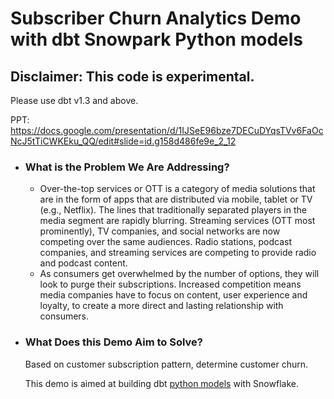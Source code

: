 # Subscriber Churn Analytics Demo with dbt Snowpark Python models

## Disclaimer: This code is experimental.
Please use dbt v1.3 and above. 

 
 PPT: https://docs.google.com/presentation/d/1IJSeE96bze7DECuDYqsTVv6FaOcNcJ5tTiCWKEku_QQ/edit#slide=id.g158d486fe9e_2_12

- ### What is the Problem We Are Addressing?
  - Over-the-top services or OTT is a category of media solutions that are in the form of apps that are distributed via mobile, tablet or TV (e.g., Netflix). The lines that traditionally separated players in the media segment are rapidly blurring. Streaming services (OTT most prominently), TV companies, and social networks are now competing over the same audiences. Radio stations, podcast companies, and streaming services are competing to provide radio and podcast content.
  - As consumers get overwhelmed by the number of options, they will look to purge their subscriptions. Increased competition means media companies have to focus on content, user experience and loyalty, to create a more direct and lasting relationship with consumers.


- ### What Does this Demo Aim to Solve?
  Based on customer subscription pattern, determine customer churn.

  This demo is aimed at building dbt [python models](https://deploy-preview-1754--docs-getdbt-com.netlify.app/docs/building-a-dbt-project/building-models/python-models) with Snowflake.

